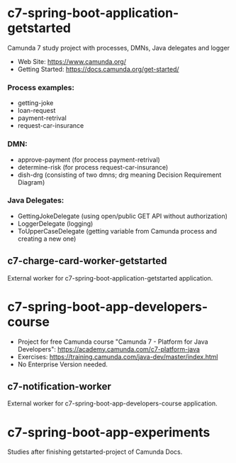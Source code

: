 # c7-spring-boot-application-getstarted
Camunda 7 study project with processes, DMNs, Java delegates and logger

- Web Site: https://www.camunda.org/
- Getting Started: https://docs.camunda.org/get-started/

### Process examples:
- getting-joke
- loan-request
- payment-retrival
- request-car-insurance

### DMN:
- approve-payment (for process payment-retrival)
- determine-risk (for process request-car-insurance)
- dish-drg (consisting of two dmns; drg meaning Decision Requirement Diagram)

### Java Delegates:
- GettingJokeDelegate (using open/public GET API without authorization)
- LoggerDelegate (logging)
- ToUpperCaseDelegate (getting variable from Camunda process and creating a new one)

## c7-charge-card-worker-getstarted
External worker for c7-spring-boot-application-getstarted application.

# c7-spring-boot-app-developers-course
- Project for free Camunda course "Camunda 7 - Platform for Java Developers": https://academy.camunda.com/c7-platform-java
- Exercises: https://training.camunda.com/java-dev/master/index.html
- No Enterprise Version needed.

## c7-notification-worker
External worker for c7-spring-boot-app-developers-course application.

# c7-spring-boot-app-experiments
Studies after finishing getstarted-project of Camunda Docs.


